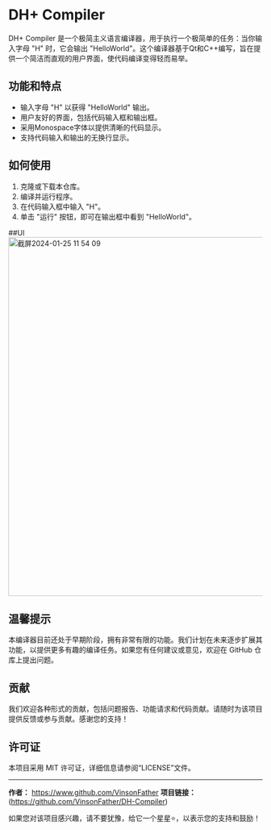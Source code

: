 # DH+ Compiler

DH+ Compiler 是一个极简主义语言编译器，用于执行一个极简单的任务：当你输入字母 "H" 时，它会输出 "HelloWorld"。这个编译器基于Qt和C++编写，旨在提供一个简洁而直观的用户界面，使代码编译变得轻而易举。

## 功能和特点

- 输入字母 "H" 以获得 "HelloWorld" 输出。
- 用户友好的界面，包括代码输入框和输出框。
- 采用Monospace字体以提供清晰的代码显示。
- 支持代码输入和输出的无换行显示。

## 如何使用

1. 克隆或下载本仓库。
2. 编译并运行程序。
3. 在代码输入框中输入 "H"。
4. 单击 "运行" 按钮，即可在输出框中看到 "HelloWorld"。

##UI
<img width="712" alt="截屏2024-01-25 11 54 09" src="https://github.com/VinsonFather/DH-Compiler/assets/103871292/cfc3caa3-c475-4f01-8d04-cae47e4f778a">


## 温馨提示

本编译器目前还处于早期阶段，拥有非常有限的功能。我们计划在未来逐步扩展其功能，以提供更多有趣的编译任务。如果您有任何建议或意见，欢迎在 GitHub 仓库上提出问题。

## 贡献

我们欢迎各种形式的贡献，包括问题报告、功能请求和代码贡献。请随时为该项目提供反馈或参与贡献。感谢您的支持！

## 许可证

本项目采用 MIT 许可证，详细信息请参阅“LICENSE”文件。

---

**作者：** https://www.github.com/VinsonFather
**项目链接：** (https://github.com/VinsonFather/DH-Compiler)

如果您对该项目感兴趣，请不要犹豫，给它一个星星⭐️，以表示您的支持和鼓励！
